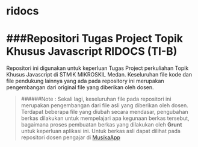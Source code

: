 ridocs
======

###Repositori Tugas Project Topik Khusus Javascript RIDOCS (TI-B)
======

Repositori ini digunakan untuk keperluan Tugas Project perkuliahan Topik Khusus Javascript di STMIK MIKROSKIL Medan. Keseluruhan file kode dan file pendukung lainnya yang ada pada repository ini merupakan pengembangan dari original file yang diberikan oleh dosen.

> ######Note :
Sekali lagi, keseluruhan file pada repositori ini merupakan pengembangan dari file asli yang diberikan oleh dosen. Terdapat beberapa file yang diubah secara mendasar, pengubahan berkas dilakukan untuk mempelajari apa kegunaan berkas tersebut, bagaimana proses pembuatan berkas yang dilakukan oleh **Grunt** untuk keperluan aplikasi ini.
Untuk berkas asli dapat dilihat pada repositori dosen pengajar di [MusikaApp][1]



  [1]: https://github.com/bertzzie/musika
